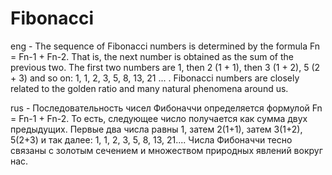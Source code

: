 # Fibonacci
eng - The sequence of Fibonacci numbers is determined by the formula Fn = Fn-1 + Fn-2. That is, the next number is obtained as the sum of the previous two.
The first two numbers are 1, then 2 (1 + 1), then 3 (1 + 2), 5 (2 + 3) and so on: 1, 1, 2, 3, 5, 8, 13, 21 ... .
Fibonacci numbers are closely related to the golden ratio and many natural phenomena around us.

rus - Последовательность чисел Фибоначчи определяется формулой Fn = Fn-1 + Fn-2. То есть, следующее число получается как сумма двух предыдущих.
Первые два числа равны 1, затем 2(1+1), затем 3(1+2), 5(2+3) и так далее: 1, 1, 2, 3, 5, 8, 13, 21....
Числа Фибоначчи тесно связаны с золотым сечением и множеством природных явлений вокруг нас.
